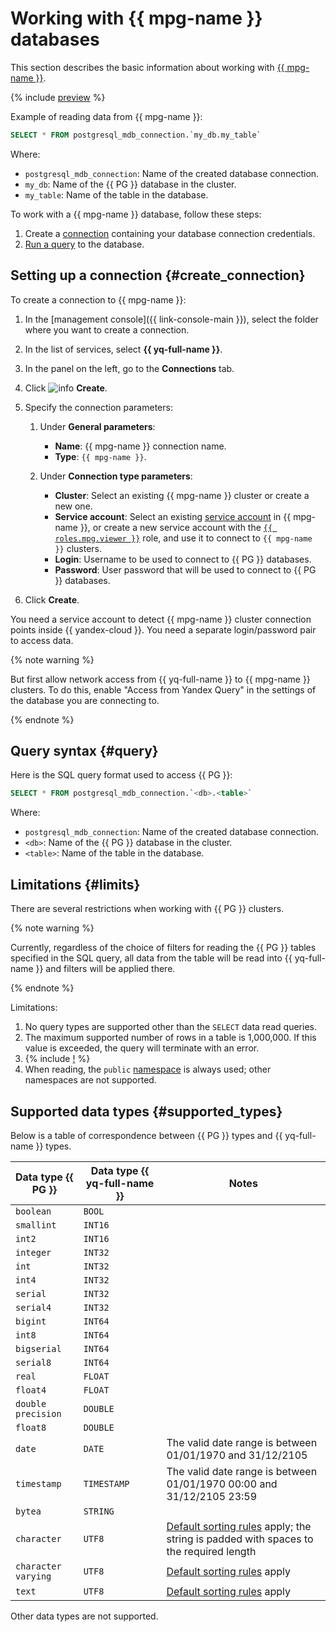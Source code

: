 # Working with {{ mpg-name }} databases

This section describes the basic information about working with [{{ mpg-name }}](https://cloud.yandex.ru/services/managed-postgresql).

{% include [preview](../_includes/preview.md) %}


Example of reading data from {{ mpg-name }}:

```sql
SELECT * FROM postgresql_mdb_connection.`my_db.my_table`
```

Where:
* `postgresql_mdb_connection`: Name of the created database connection.
* `my_db`: Name of the {{ PG }} database in the cluster.
* `my_table`: Name of the table in the database.


To work with a {{ mpg-name }} database, follow these steps:
1. Create a [connection](../concepts/glossary.md#connection) containing your database connection credentials.
1. [Run a query](#query) to the database.

## Setting up a connection {#create_connection}

To create a connection to {{ mpg-name }}:
1. In the [management console]({{ link-console-main }}), select the folder where you want to create a connection.
1. In the list of services, select **{{ yq-full-name }}**.
1. In the panel on the left, go to the **Connections** tab.
1. Click ![info](../../_assets/plus.svg) **Create**.
1. Specify the connection parameters:

   1. Under **General parameters**:

      * **Name**: {{ mpg-name }} connection name.
      * **Type**: `{{ mpg-name }}`.

   1. Under **Connection type parameters**:

      * **Cluster**: Select an existing {{ mpg-name }} cluster or create a new one.
      * **Service account**: Select an existing [service account](../../iam/concepts/users/service-accounts.md) in {{ mpg-name }}, or create a new service account with the [`{{ roles.mpg.viewer }}`](../../managed-postgresql/security/index.md#mpg-viewer) role, and use it to connect to `{{ mpg-name }}` clusters.
      * **Login**: Username to be used to connect to {{ PG }} databases.
      * **Password**: User password that will be used to connect to {{ PG }} databases.


1. Click **Create**.

You need a service account to detect {{ mpg-name }} cluster connection points inside {{ yandex-cloud }}. You need a separate login/password pair to access data.

{% note warning %}

But first allow network access from {{ yq-full-name }} to {{ mpg-name }} clusters. To do this, enable "Access from Yandex Query" in the settings of the database you are connecting to.

{% endnote %}

## Query syntax {#query}
Here is the SQL query format used to access {{ PG }}:

```sql
SELECT * FROM postgresql_mdb_connection.`<db>.<table>`
```

Where:
* `postgresql_mdb_connection`: Name of the created database connection.
* `<db>`: Name of the {{ PG }} database in the cluster.
* `<table>`: Name of the table in the database.

## Limitations {#limits}

There are several restrictions when working with {{ PG }} clusters.

{% note warning %}

Currently, regardless of the choice of filters for reading the {{ PG }} tables specified in the SQL query, all data from the table will be read into {{ yq-full-name }} and filters will be applied there.

{% endnote %}

Limitations:
1. No query types are supported other than the `SELECT` data read queries.
1. The maximum supported number of rows in a table is 1,000,000. If this value is exceeded, the query will terminate with an error.
1. {% include [!](_includes/datetime_limits.md) %}
1. When reading, the `public` [namespace](https://www.postgresql.org/docs/current/catalog-pg-namespace.html) is always used; other namespaces are not supported.


## Supported data types {#supported_types}

Below is a table of correspondence between {{ PG }} types and {{ yq-full-name }} types.

| Data type {{ PG }} | Data type {{ yq-full-name }} | Notes |
|---|----|------|
| `boolean` | `BOOL` | |
| `smallint` | `INT16` | |
| `int2` | `INT16` | |
| `integer` | `INT32` | |
| `int` | `INT32` | |
| `int4` | `INT32` | |
| `serial` | `INT32` | |
| `serial4` | `INT32` | |
| `bigint` | `INT64` | |
| `int8` | `INT64` | | 
| `bigserial` | `INT64` | |
| `serial8` | `INT64` | |
| `real` | `FLOAT` | |
| `float4` | `FLOAT` | |
| `double precision` | `DOUBLE` | |
| `float8` | `DOUBLE` | |
| `date` | `DATE` | The valid date range is between 01/01/1970 and 31/12/2105 |
| `timestamp` | `TIMESTAMP` | The valid date range is between 01/01/1970 00:00 and 31/12/2105 23:59 |
| `bytea` | `STRING` | |
| `character` | `UTF8` | [Default sorting rules](https://www.postgresql.org/docs/current/collation.html) apply; the string is padded with spaces to the required length |
| `character varying` | `UTF8` | [Default sorting rules](https://www.postgresql.org/docs/current/collation.html) apply |
| `text` | `UTF8` | [Default sorting rules](https://www.postgresql.org/docs/current/collation.html) apply |

Other data types are not supported.

